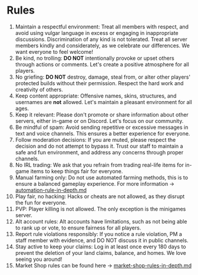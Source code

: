 # Rules

1. Maintain a respectful environment: Treat all members with respect, and avoid using vulgar language in excess or engaging in inappropriate discussions. Discrimination of any kind is not tolerated. Treat all server members kindly and considerately, as we celebrate our differences. We want everyone to feel welcome!
2. Be kind, no trolling: **DO NOT** intentionally provoke or upset others through actions or comments. Let's create a positive atmosphere for all players.
3. No griefing: **DO NOT** destroy, damage, steal from, or alter other players' protected builds without their permission. Respect the hard work and creativity of others.
4. Keep content appropriate: Offensive names, skins, structures, and usernames are **not** allowed. Let's maintain a pleasant environment for all ages.
5. Keep it relevant: Please don't promote or share information about other servers, either in-game or on Discord. Let's focus on our community.
6. Be mindful of spam: Avoid sending repetitive or excessive messages in text and voice channels. This ensures a better experience for everyone.
7. Follow moderation decisions: If you are muted, please respect the decision and do not attempt to bypass it. Trust our staff to maintain a safe and fun environment, and address any concerns through proper channels.
8. No IRL trading: We ask that you refrain from trading real-life items for in-game items to keep things fair for everyone.
9. Manual farming only: Do not use automated farming methods, this is to ensure a balanced gameplay experience. For more information -> [automation-rule-in-depth.md](automation-rule-in-depth.md "mention")
10. Play fair, no hacking: Hacks or cheats are not allowed, as they disrupt the fun for everyone.
11. PVP: Player killing is not allowed. The only exception is the minigames server.
12. Alt account rules: Alt accounts have limitations, such as not being able to rank up or vote, to ensure fairness for all players.
13. Report rule violations responsibly: If you notice a rule violation, PM a staff member with evidence, and DO NOT discuss it in public channels.
14. Stay active to keep your claims: Log in at least once every 180 days to prevent the deletion of your land claims, balance, and homes. We love seeing you around!&#x20;
15. Market Shop rules can be found here -> [market-shop-rules-in-depth.md](market-shop-rules-in-depth.md "mention")


